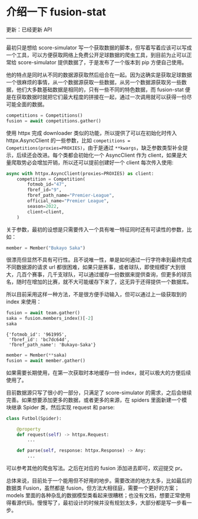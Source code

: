 # 介绍一下 fusion-stat

更新：已经更新 API

---

最初只是想给 score-simulator 写一个获取数据的脚本，但写着写着应该可以写成一个工具，可以方便获取网络上免费公开足球数据的爬虫工具，到目前为止可以正常给 score-simulator 提供数据了，于是发布了一个版本到 pip 方便自己使用。

他的特点是同时从不同的数据源获取然后组合在一起。因为这确实是获取足球数据一个很麻烦的事情，从一个数据源获取一些数据，从另一个数据源获取另一些数据，他们大多数基础数据是相同的，只有一些不同的特色数据，而 fusion-stat 便是在获取数据时就把它们最大程度的拼接在一起，通过一次调用就可以获得一份尽可能全面的数据。

```python
competitions = Competitions()
fusion = await competitions.gather()
```

使用 httpx 完成 downloader 类似的功能，所以提供了可以在初始化时传入 httpx.AsyncClient 的一些参数，比如 `competitions = Competitions(proxies=PROXIES)`，由于是通过 `**kwargs`，缺乏参数类型补全提示，后续还会改进。每个类都会初始化一个 AsyncClient 作为 client，如果是大量爬取势必会增加开销，所以还可以提前创建好一个 client 每次传入使用:

```python
async with httpx.AsyncClient(proxies=PROXIES) as client:
    competition = Competition(
        fotmob_id="47", 
        fbref_id="9", 
        fbref_path_name="Premier-League",
        official_name="Premier League",
        season=2022,
        client=client,
    )
```

关于参数，最初的设想是只需要传入一个具有唯一特征同时还有可读性的参数，比如：

```python
member = Member("Bukayo Saka")
```

很漂亮但显然不具有可行性。且不说唯一性，单是如何通过一行字符串到最终完成不同数据源的请求 url 都很困难，如果只是赛事，或者球队，即使规模扩大到很大，几百个赛事，几千支球队，可以通过缓存一份数据来提供查询，但更多的球员名，随时在增加的比赛，就不大可能缓存下来了，这无异于还得提供一个数据库。

所以目前采用这样一种方法，不是很方便手动输入，但可以通过上一级获取到的 index 来使用：

```python
fusion = await team.gather()
saka = fusion.members_index()[-2]
saka
```

```
{'fotmob_id': '961995',
 'fbref_id': 'bc7dc64d',
 'fbref_path_name': 'Bukayo-Saka'}
```

```python
member = Member(**saka)
fusion = await member.gather()
```

如果需要长期使用，在第一次获取时本地缓存一份 index，就可以极大的方便后续使用了。

目前数据源只写了很小的一部分，只满足了 score-simulator 的需求，之后会继续完善。如果想要添加更多的数据，或者更多的来源，在 spiders 里面新建一个模块继承 Spider 类，然后实现 request 和 parse:

```python
class Futbol(Spider):

    @property
    def request(self) -> httpx.Request:
        ...

    def parse(self, response: httpx.Response) -> Any:
        ...
```

可以参考其他的爬虫写法。之后在对应的 fusion 添加进去即可，欢迎提交 pr。

总体来说，目前处于一个能用但不好用的地步。需要改进的地方太多，比如最后的数据类 Fusion，虽然都是 fusion，但方法大相径庭，需要一个更好的方案；models 里面的各种杂乱的数据模型类看起来很糟糕；也没有文档，想要正常使用得看源代码。慢慢写了，最初设计的时候并没有规划太多，大部分都是写一步看一步。

